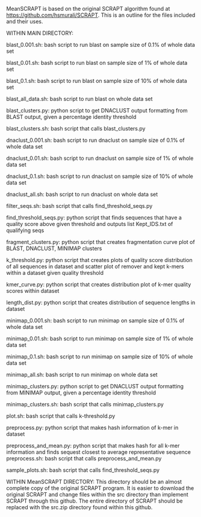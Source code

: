 MeanSCRAPT is based on the original SCRAPT algorithm found at https://github.com/hsmurali/SCRAPT. This is an outline for the files included and their uses.

WITHIN MAIN DIRECTORY:

blast_0.001.sh: bash script to run blast on sample size of 0.1% of whole data set

blast_0.01.sh: bash script to run blast on sample size of 1% of whole data set

blast_0.1.sh: bash script to run blast on sample size of 10% of whole data set

blast_all_data.sh: bash script to run blast on whole data set

blast_clusters.py: python script to get DNACLUST output formatting from BLAST output, given a percentage identity threshold

blast_clusters.sh: bash script that calls blast_clusters.py

dnaclust_0.001.sh: bash script to run dnaclust on sample size of 0.1% of whole data set

dnaclust_0.01.sh: bash script to run dnaclust on sample size of 1% of whole data set

dnaclust_0.1.sh: bash script to run dnaclust on sample size of 10% of whole data set

dnaclust_all.sh: bash script to run dnaclust on whole data set

filter_seqs.sh: bash script that calls find_threshold_seqs.py

find_threshold_seqs.py: python script that finds sequences that have a quality score above given threshold and outputs list Kept_IDS.txt of qualifying seqs

fragment_clusters.py: python script that creates fragmentation curve plot of BLAST, DNACLUST, MINIMAP clusters

k_threshold.py: python script that creates plots of quality score distribution of all sequences in dataset and scatter plot of remover and kept k-mers within a dataset given quality threshold

kmer_curve.py: python script that creates distribution plot of k-mer quality scores within dataset

length_dist.py: python script that creates distribution of sequence lengths in dataset

minimap_0.001.sh: bash script to run minimap on sample size of 0.1% of whole data set

minimap_0.01.sh: bash script to run minimap on sample size of 1% of whole data set

minimap_0.1.sh: bash script to run minimap on sample size of 10% of whole data set

minimap_all.sh: bash script to run minimap on whole data set

minimap_clusters.py: python script to get DNACLUST output formatting from MINIMAP output, given a percentage identity threshold

minimap_clusters.sh: bash script that calls minimap_clusters.py

plot.sh: bash script that calls k-threshold.py

preprocess.py: python script that makes hash information of k-mer in dataset

preprocess_and_mean.py: python script that makes hash for all k-mer information and finds sequest closest to average representative sequence
preprocess.sh: bash script that calls preprocess_and_mean.py

sample_plots.sh: bash script that calls find_threshold_seqs.py


WITHIN MeanSCRAPT DIRECTORY:
This directory should be an almost complete copy of the original SCRAPT program. It is easier to download the original SCRAPT and change files within the src directory than implement SCRAPT through this github. The entire directory of SCRAPT should be replaced with the src.zip directory found within this github.
